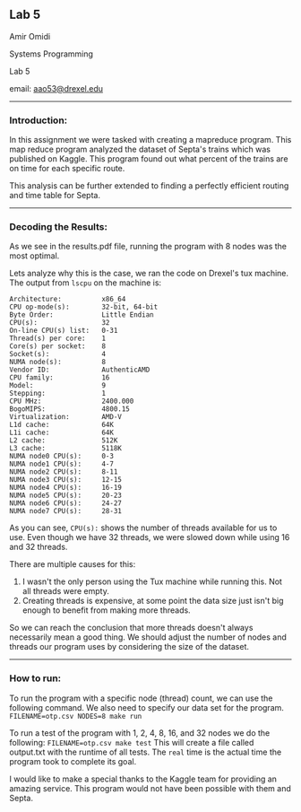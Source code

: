 Lab 5
-------------------

Amir Omidi

Systems Programming

Lab 5

email: aao53@drexel.edu


----------
### Introduction:
In this assignment we were tasked with creating a mapreduce program. This map reduce program analyzed the dataset of Septa's trains which was published on Kaggle. This program found out what percent of the trains are on time for each specific route.

This analysis can be further extended to finding a perfectly efficient routing and time table for Septa.


--------

### Decoding the Results:
As we see in the results.pdf file, running the program with 8 nodes was the most optimal.

Lets analyze why this is the case, we ran the code on Drexel's tux machine. The output from `lscpu` on the machine is: 
    
    Architecture:          x86_64
    CPU op-mode(s):        32-bit, 64-bit
    Byte Order:            Little Endian
    CPU(s):                32
    On-line CPU(s) list:   0-31
    Thread(s) per core:    1
    Core(s) per socket:    8
    Socket(s):             4
    NUMA node(s):          8
    Vendor ID:             AuthenticAMD
    CPU family:            16
    Model:                 9
    Stepping:              1
    CPU MHz:               2400.000
    BogoMIPS:              4800.15
    Virtualization:        AMD-V
    L1d cache:             64K
    L1i cache:             64K
    L2 cache:              512K
    L3 cache:              5118K
    NUMA node0 CPU(s):     0-3
    NUMA node1 CPU(s):     4-7
    NUMA node2 CPU(s):     8-11
    NUMA node3 CPU(s):     12-15
    NUMA node4 CPU(s):     16-19
    NUMA node5 CPU(s):     20-23
    NUMA node6 CPU(s):     24-27
    NUMA node7 CPU(s):     28-31

As you can see, `CPU(s):` shows the number of threads available for us to use. Even though we have 32 threads, we were slowed down while using 16 and 32 threads.

There are multiple causes for this:

1. I wasn't the only person using the Tux machine while running this. Not all threads were empty.
2. Creating threads is expensive, at some point the data size just isn't big enough to benefit from making more threads.

So we can reach the conclusion that more threads doesn't always necessarily mean a good thing. We should adjust the number of nodes and threads our program uses by considering the size of the dataset.

------------

### How to run:

To run the program with a specific node (thread) count, we can use the following command. We also need to specify our data set for the program.
`FILENAME=otp.csv NODES=8 make run`

To run a test of the program with 1, 2, 4, 8, 16, and 32 nodes we do the following:
`FILENAME=otp.csv make test`
This will create a file called output.txt with the runtime of all tests. The `real` time is the actual time the program took to complete its goal.


I would like to make a special thanks to the Kaggle team for providing an amazing service. This program would not have been possible with them and Septa.
